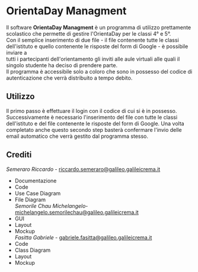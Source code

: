 OrientaDay Managment
====================
Il software **OrientaDay Managment** è un programma di utilizzo prettamente scolastico che permette di gestire l'OrientaDay per le classi 4° e 5°.  
Con il semplice inserimento di due file - il file contenente tutte le classi dell'istituto e quello contenente le risposte del form di Google - è possibile inviare a  
tutti i partecipanti dell'orientamento gli inviti alle aule virtuali alle quali il singolo studente ha deciso di prendere parte.  
Il programma è accessibile solo a coloro che sono in possesso del codice di autenticazione che verrà distribuito a tempo debito. 

Utilizzo
--------
Il primo passo è effettuare il login con il codice di cui si è in possesso. Successivamente è necessario l'inserimento del file con tutte le classi dell'istituto e del file contenente le risposte del form di Google. Una volta completato anche questo secondo step basterà confermare l'invio delle email automatico che verrà gestito dal programma stesso.

Crediti
-------

*Semeraro Riccardo* - riccardo.semeraro@galileo.galileicrema.it
* Documentazione   
* Code   
* Use Case Diagram  
* File Diagram  
*Semorile Chau Michelangelo*- michelangelo.semorilechau@galileo.galileicrema.it
* GUI    
* Layout  
* Mockup  
*Fasitta Gabriele* - gabriele.fasitta@galileo.galileicrema.it
* Code    
* Class Diagram  
* Layout  
* Mockup
